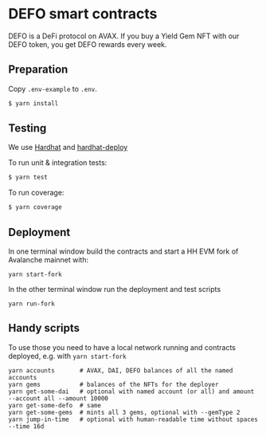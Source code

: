 # DEFO smart contracts
DEFO is a DeFi protocol on AVAX. If you buy a Yield Gem NFT with our DEFO token, you get DEFO rewards every week.

## Preparation
Copy `.env-example` to `.env`.
```sh
$ yarn install
```

## Testing

We use [Hardhat](https://hardhat.dev) and [hardhat-deploy](https://github.com/wighawag/hardhat-deploy)

To run unit & integration tests:

```sh
$ yarn test
```

To run coverage:

```sh
$ yarn coverage
```

## Deployment

In one terminal window build the contracts and start a HH EVM fork of Avalanche mainnet with:
```shell
yarn start-fork
```

In the other terminal window run the deployment and test scripts
```shell
yarn run-fork
```

## Handy scripts
To use those you need to have a local network running and contracts deployed, e.g. with `yarn start-fork`
```shell
yarn accounts       # AVAX, DAI, DEFO balances of all the named accounts
yarn gems           # balances of the NFTs for the deployer
yarn get-some-dai   # optional with named account (or all) and amount --account all --amount 10000
yarn get-some-defo  # same
yarn get-some-gems  # mints all 3 gems, optional with --gemType 2
yarn jump-in-time   # optional with human-readable time without spaces --time 16d
```
